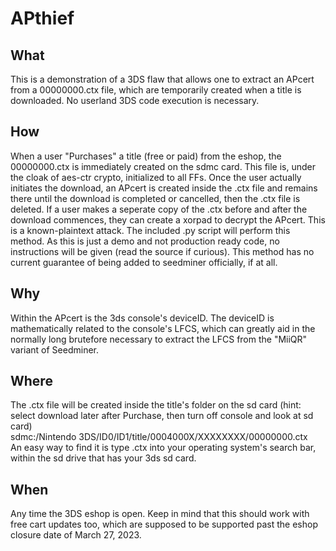 # APthief

## What
This is a demonstration of a 3DS flaw that allows one to extract an APcert from a 00000000.ctx file, which are temporarily created when a title is downloaded. No userland 3DS code execution is necessary.

## How
When a user "Purchases" a title (free or paid) from the eshop, the 00000000.ctx is immediately created on the sdmc card. This file is, under the cloak of aes-ctr crypto, initialized to all FFs. Once the user actually initiates the download, an APcert is created inside the .ctx file and remains there until the download is completed or cancelled, then the .ctx file is deleted. If a user makes a seperate copy of the .ctx before and after the download commences, they can create a xorpad to decrypt the APcert. This is a known-plaintext attack. The included .py script will perform this method. As this is just a demo and not production ready code, no instructions will be given (read the source if curious). This method has no current guarantee of being added to seedminer officially, if at all.

## Why
Within the APcert is the 3ds console's deviceID. The deviceID is mathematically related to the console's LFCS, which can greatly aid in the normally long brutefore necessary to extract the LFCS from the "MiiQR" variant of Seedminer.

## Where
The .ctx file will be created inside the title's folder on the sd card (hint: select download later after Purchase, then turn off console and look at sd card)<br>
sdmc:/Nintendo 3DS/ID0/ID1/title/0004000X/XXXXXXXX/00000000.ctx<br>
An easy way to find it is type .ctx into your operating system's search bar, within the sd drive that has your 3ds sd card.

## When
Any time the 3DS eshop is open. Keep in mind that this should work with free cart updates too, which are supposed to be supported past the eshop closure date of March 27, 2023.